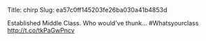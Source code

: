 Title: chirp
Slug: ea57c0ff145203fe26ba030a41b4853d

Established Middle Class. Who would've thunk... #Whatsyourclass <a href="http://t.co/tkPaGwPncv">http://t.co/tkPaGwPncv</a>
